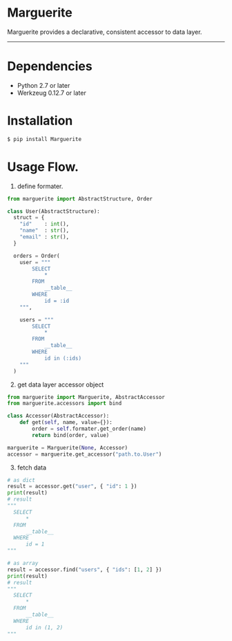 # Marguerite

Marguerite provides a declarative, consistent accessor to data layer.

---

# Dependencies
* Python 2.7 or later
* Werkzeug 0.12.7 or later

# Installation
```bash
$ pip install Marguerite
```

# Usage Flow.
1. define formater.
```python
from marguerite import AbstractStructure, Order

class User(AbstractStructure):
  struct = {
    "id"    : int(),
    "name"  : str(),
    "email" : str(),
  }

  orders = Order(
    user = """
        SELECT
            *
        FROM
            __table__
        WHERE
            id = :id
    """,

    users = """
        SELECT
            *
        FROM
            __table__
        WHERE
            id in (:ids)
    """
  )
```

2. get data layer accessor object
```python
from marguerite import Marguerite, AbstractAccessor
from marguerite.accessors import bind

class Accessor(AbstractAccessor):
    def get(self, name, value={}):
        order = self.formater.get_order(name)
        return bind(order, value)

marguerite = Marguerite(None, Accessor)
accessor = marguerite.get_accessor("path.to.User")
```

3. fetch data
```python
# as dict
result = accessor.get("user", { "id": 1 })
print(result)
# result
"""
  SELECT
      *
  FROM
      __table__
  WHERE
      id = 1
"""

# as array
result = accessor.find("users", { "ids": [1, 2] })
print(result)
# result
"""
  SELECT
      *
  FROM
      __table__
  WHERE
      id in (1, 2)
"""
```
